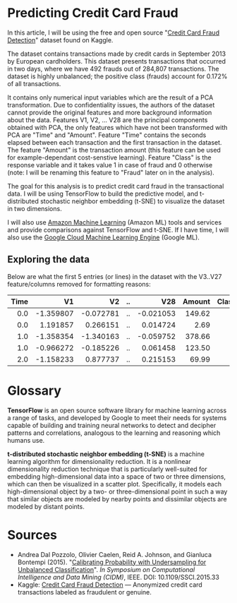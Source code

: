 # Predicting Credit Card Fraud

In this article, I will be using the free and open source "[Credit Card Fraud Detection](https://www.kaggle.com/dalpozz/creditcardfraud)" dataset found on Kaggle.

The dataset contains transactions made by credit cards in September 2013 by European cardholders. This dataset presents transactions that occurred in two days, where we have 492 frauds out of 284,807 transactions. The dataset is highly unbalanced; the positive class (frauds) account for 0.172% of all transactions.

It contains only numerical input variables which are the result of a PCA transformation. Due to confidentiality issues, the authors of the dataset cannot provide the original features and more background information about the data. Features V1, V2, ... V28 are the principal components obtained with PCA, the only features which have not been transformed with PCA are "Time" and "Amount". Feature "Time" contains the seconds elapsed between each transaction and the first transaction in the dataset. The feature "Amount" is the transaction amount (this feature can be used for example-dependant cost-senstive learning). Feature "Class" is the response variable and it takes value 1 in case of fraud and 0 otherwise (note: I will be renaming this feature to "Fraud" later on in the analysis).

The goal for this analysis is to predict credit card fraud in the transactional data. I will be using TensorFlow to build the predictive model, and t-distributed stochastic neighbor embedding (t-SNE) to visualize the dataset in two dimensions.

I will also use [Amazon Machine Learning](https://aws.amazon.com/machine-learning/) (Amazon ML) tools and services and provide comparisons against TensorFlow and t-SNE. If I have time, I will also use the [Google Cloud Machine Learning Engine](https://cloud.google.com/ml-engine/) (Google ML).

## Exploring the data

Below are what the first 5 entries (or lines) in the dataset with the V3..V27 feature/columns removed for formatting reasons:

| Time | V1        | V2        | .. | V28       | Amount | Class |
|-----:|----------:|----------:|----|----------:|-------:|------:|
| 0.0  | -1.359807 | -0.072781 | .. | -0.021053 | 149.62 | 0     |
| 0.0  |  1.191857 |  0.266151 | .. |  0.014724 |   2.69 | 0     |
| 1.0  | -1.358354 | -1.340163 | .. | -0.059752 | 378.66 | 0     |
| 1.0  | -0.966272 | -0.185226 | .. |  0.061458 | 123.50 | 0     |
| 2.0  | -1.158233 |  0.877737 | .. |  0.215153 |  69.99 | 0     |


# Glossary
__TensorFlow__ is an open source software library for machine learning across a range of tasks, and developed by Google to meet their needs for systems capable of building and training neural networks to detect and decipher patterns and correlations, analogous to the learning and reasoning which humans use.

__t-distributed stochastic neighbor embedding (t-SNE)__ is a machine learning algorithm for dimensionality reduction. It is a nonlinear dimensionality reduction technique that is particularly well-suited for embedding high-dimensional data into a space of two or three dimensions, which can then be visualized in a scatter plot. Specifically, it models each high-dimensional object by a two- or three-dimensional point in such a way that similar objects are modeled by nearby points and dissimilar objects are modeled by distant points.

# Sources
* Andrea Dal Pozzolo, Olivier Caelen, Reid A. Johnson, and Gianluca Bontempi (2015). "[Calibrating Probability with Undersampling for Unbalanced Classification](http://ieeexplore.ieee.org/document/7376606)". _In Symposium on Computational Intelligence and Data Mining (CIDM)_, IEEE. DOI: 10.1109/SSCI.2015.33
* Kaggle: [Credit Card Fraud Detection](https://www.kaggle.com/dalpozz/creditcardfraud) &mdash; Anonymized credit card transactions labeled as fraudulent or genuine.
